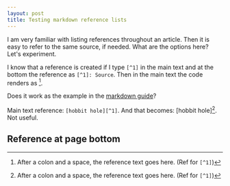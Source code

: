 ```yaml
---
layout: post
title: Testing markdown reference lists
---
```


I am very familiar with listing references throughout an article. Then it is easy to refer to the same source, if needed. What are the options here? Let's experiment.

I know that a reference is created if I type `[^1]` in the main text and at the bottom the reference as `[^1]: Source`. Then in the main text the code renders as [^1].

Does it work as the example in the [markdown guide](https://www.markdownguide.org/basic-syntax/#reference-style-links)?

Main text reference: `[hobbit hole][^1]`. And that becomes: [hobbit hole][^1]. Not useful.

## Reference at page bottom

[^1]: After a colon and a space, the reference text goes here. (Ref for `[^1]`)
